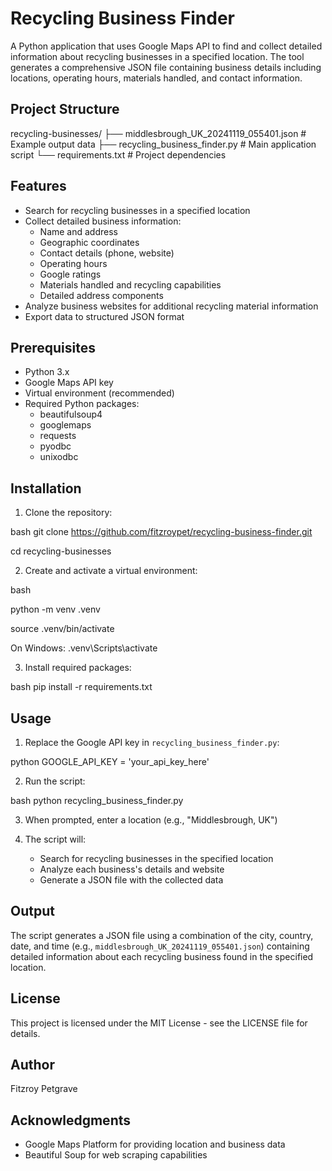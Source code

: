 # Recycling Business Finder

A Python application that uses Google Maps API to find and collect detailed information about recycling businesses in a specified location. The tool generates a comprehensive JSON file containing business details including locations, operating hours, materials handled, and contact information.

## Project Structure

recycling-businesses/
├── middlesbrough_UK_20241119_055401.json # Example output data
├── recycling_business_finder.py # Main application script
└── requirements.txt # Project dependencies


## Features

- Search for recycling businesses in a specified location
- Collect detailed business information:
  - Name and address
  - Geographic coordinates
  - Contact details (phone, website)
  - Operating hours
  - Google ratings
  - Materials handled and recycling capabilities
  - Detailed address components
- Analyze business websites for additional recycling material information
- Export data to structured JSON format

## Prerequisites

- Python 3.x
- Google Maps API key
- Virtual environment (recommended)
- Required Python packages:
  - beautifulsoup4
  - googlemaps
  - requests
  - pyodbc
  - unixodbc

## Installation

1. Clone the repository:

bash
git clone https://github.com/fitzroypet/recycling-business-finder.git

cd recycling-businesses


2. Create and activate a virtual environment:

bash

python -m venv .venv


source .venv/bin/activate 


On Windows: .venv\Scripts\activate


3. Install required packages:

bash
pip install -r requirements.txt


## Usage

1. Replace the Google API key in `recycling_business_finder.py`:

python
GOOGLE_API_KEY = 'your_api_key_here'

2. Run the script:

bash
python recycling_business_finder.py


3. When prompted, enter a location (e.g., "Middlesbrough, UK")

4. The script will:
   - Search for recycling businesses in the specified location
   - Analyze each business's details and website
   - Generate a JSON file with the collected data

## Output

The script generates a JSON file using a combination of the city, country, date, and time (e.g., `middlesbrough_UK_20241119_055401.json`) containing detailed information about each recycling business found in the specified location.

## License

This project is licensed under the MIT License - see the LICENSE file for details.

## Author

Fitzroy Petgrave

## Acknowledgments

- Google Maps Platform for providing location and business data
- Beautiful Soup for web scraping capabilities


